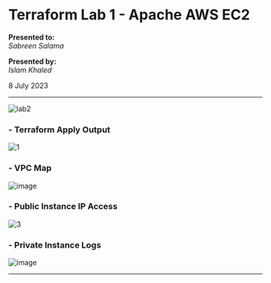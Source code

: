 # Terraform Lab 1 - Apache AWS EC2

**Presented to:**    
_Sabreen Salama_    

**Presented by:**   
_Islam Khaled_    

8 July 2023

-----------------------------------------
![lab2](https://github.com/eslamkhaled560/terraform-bastion-server/assets/54172897/172ba1d3-a2f2-421e-8734-a81b60b7f39f)

### - Terraform Apply Output

![1](https://github.com/eslamkhaled560/terraform-bastion-server/assets/54172897/f51c7164-b0d1-44dd-baf4-9c5912db77d6)

### - VPC Map

![image](https://github.com/eslamkhaled560/terraform-bastion-server/assets/54172897/fed37c60-c448-4efd-b5b1-2df887c507b1)

### - Public Instance IP Access

![3](https://github.com/eslamkhaled560/terraform-bastion-server/assets/54172897/adc76ba8-dae2-424c-b4f9-02daf58062ec)


### - Private Instance Logs

![image](https://github.com/eslamkhaled560/terraform-bastion-server/assets/54172897/a4919d67-71d7-40d8-98b8-7675f0bfff70)

-----------------------------------------
